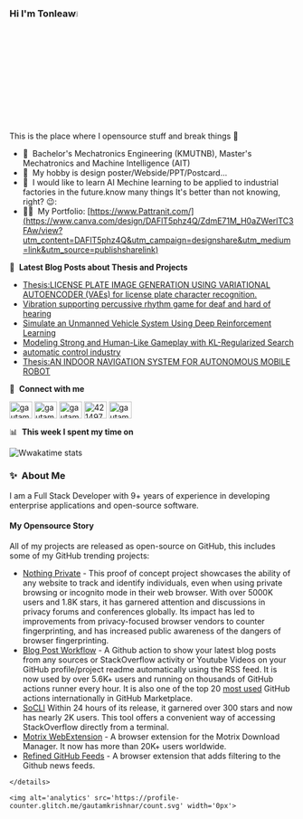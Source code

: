 ### Hi I'm Tonleaw<a href="https://www.Tonpattra.com/"><img src="https://media.giphy.com/media/hvRJCLFzcasrR4ia7z/giphy.gif" width="5%"></a>
This is the place where I opensource stuff and break things :rofl:

- 🔭 &nbsp;Bachelor's Mechatronics Engineering (KMUTNB), Master's Mechatronics and Machine Intelligence (AIT)
- 🌱 &nbsp;My hobby is design poster/Webside/PPT/Postcard...
- 💬 &nbsp;I would like to learn AI Mechine learning to be applied to industrial factories in the future.know many things It's better than not knowing, right? 😉:
- 👨‍💻 &nbsp;My Portfolio: [https://www.Pattranit.com/](https://www.canva.com/design/DAFlT5phz4Q/ZdmE71M_H0aZWerlTC3FAw/view?utm_content=DAFlT5phz4Q&utm_campaign=designshare&utm_medium=link&utm_source=publishsharelink)


📕 &nbsp;**Latest Blog Posts about Thesis and Projects**
<!-- BLOG-POST-LIST:START -->
- [Thesis:LICENSE PLATE IMAGE GENERATION USING VARIATIONAL AUTOENCODER (VAEs) for license plate character recognition.](https://www.canva.com/design/DAFekqluqVY/_u1w7YB-D4N9XdoG2F-GZQ/view?utm_content=DAFekqluqVY&utm_campaign=designshare&utm_medium=link&utm_source=publishsharelink)
- [Vibration supporting percussive rhythm game for deaf and hard of hearing](https://www.canva.com/design/DAFfURGVFwY/7gFDya7xc9GpQEcrzC1OpQ/view?utm_content=DAFfURGVFwY&utm_campaign=designshare&utm_medium=link&utm_source=publishsharelink)
- [Simulate an Unmanned Vehicle System Using Deep Reinforcement Learning](https://www.canva.com/design/DAFghwoLMbM/huPNz6PF9pDQorsPR-V3yA/view?utm_content=DAFghwoLMbM&utm_campaign=designshare&utm_medium=link&utm_source=publishsharelink)
- [Modeling Strong and Human-Like Gameplay with KL-Regularized Search](https://www.canva.com/design/DAFZ1amPNGQ/wkN0wk0CbDPLbH7f-J7mpw/view?utm_content=DAFZ1amPNGQ&utm_campaign=designshare&utm_medium=link&utm_source=publishsharelink)
- [automatic control industry](https://www.canva.com/design/DAEFoOApNUA/lb9KYQuHJlM42kQpQl0h9w/view?utm_content=DAEFoOApNUA&utm_campaign=designshare&utm_medium=link&utm_source=publishsharelink)
- [Thesis:AN INDOOR NAVIGATION SYSTEM FOR AUTONOMOUS MOBILE ROBOT](https://www.canva.com/design/DAEFoOApNUA/lb9KYQuHJlM42kQpQl0h9w/view?utm_content=DAEFoOApNUA&utm_campaign=designshare&utm_medium=link&utm_source=publishsharelink)
<!-- BLOG-POST-LIST:END -->

🔗 &nbsp;**Connect with me**
<p align="left">
<a href="https://dev.to/gautamkrishnar" target="blank"><img align="center" src="https://cdn.jsdelivr.net/npm/simple-icons@3.0.1/icons/dev-dot-to.svg" alt="gautamkrishnar" height="30" width="40" /></a>
<a href="https://twitter.com/gautamkrishnar" target="blank"><img align="center" src="https://raw.githubusercontent.com/rahuldkjain/github-profile-readme-generator/master/src/images/icons/Social/twitter.svg" alt="gautamkrishnar" height="30" width="40" /></a>
<a href="https://linkedin.com/in/gautamkrishnar" target="blank"><img align="center" src="https://raw.githubusercontent.com/rahuldkjain/github-profile-readme-generator/master/src/images/icons/Social/linked-in-alt.svg" alt="gautamkrishnar" height="30" width="40" /></a>
<a href="https://stackoverflow.com/users/4214976" target="blank"><img align="center" src="https://raw.githubusercontent.com/rahuldkjain/github-profile-readme-generator/master/src/images/icons/Social/stack-overflow.svg" alt="4214976" height="30" width="40" /></a>
<a href="https://instagram.com/gautamkrishnar" target="blank"><img align="center" src="https://raw.githubusercontent.com/rahuldkjain/github-profile-readme-generator/master/src/images/icons/Social/instagram.svg" alt="gautamkrishnar" height="30" width="40" /></a>

📊 &nbsp;**This week I spent my time on**

![Wwakatime stats](https://github-readme-stats-taupe-two.vercel.app/api/wakatime?username=gautamkrishnar&hide_title=true&hide_border=true&langs_count=5&bg_color=00000000&text_color=777)
  
### ✨&nbsp; About Me

I am a Full Stack Developer with 9+ years of experience in developing enterprise applications and open-source software.

#### My Opensource Story
All of my projects are released as open-source on GitHub, this includes some of my GitHub trending projects:
- [Nothing Private](https://github.com/gautamkrishnar/nothing-private) - This proof of concept project showcases the ability of any website to track and identify individuals, even when using private browsing or incognito mode in their web browser. With over 5000K users and 1.8K stars, it has garnered attention and discussions in privacy forums and conferences globally. Its impact has led to improvements from privacy-focused browser vendors to counter fingerprinting, and has increased public awareness of the dangers of browser fingerprinting.
- [Blog Post Workflow](https://github.com/gautamkrishnar/blog-post-workflow) - A Github action to show your latest blog posts from any sources or StackOverflow activity or Youtube Videos on your GitHub profile/project readme automatically using the RSS feed. It is now used by over 5.6K+ users and running on thousands of GitHub actions runner every hour. It is also one of the top 20 [most used](https://github.com/marketplace?category=&query=sort%3Apopularity-desc&type=actions&verification=) GitHub actions internationally in GitHub Marketplace.
-  [SoCLI](https://github.com/gautamkrishnar/socli) Within 24 hours of its release, it garnered over 300 stars and now has nearly 2K users. This tool offers a convenient way of accessing StackOverflow directly from a terminal.
- [Motrix WebExtension](https://github.com/gautamkrishnar/motrix-webextension) - A browser extension for the Motrix Download Manager. It now has more than 20K+ users worldwide.
- [Refined GitHub Feeds](https://github.com/gautamkrishnar/refined-github-feeds) - A browser extension that adds filtering to the Github news feeds. 

```
</details>

<img alt='analytics' src='https://profile-counter.glitch.me/gautamkrishnar/count.svg' width='0px'>

